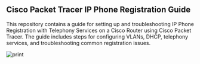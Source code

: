 **Cisco Packet Tracer IP Phone Registration Guide**
-------------------------------------------------------------

This repository contains a guide for setting up and troubleshooting IP Phone Registration with Telephony Services on a Cisco Router using Cisco Packet Tracer. The guide includes steps for configuring VLANs, DHCP, telephony services, and troubleshooting common registration issues.

![print](https://github.com/user-attachments/assets/484ff2f1-c65a-41ac-b11f-bf7b67ccefd7)
